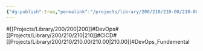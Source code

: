 ```yaml
---
{"dg-publish":true,"permalink":"/projects/library/200/210/210-00/210-00/","noteIcon":"0","created":"2024-02-05T10:37:05.987+09:00","updated":"2024-04-11T00:17:32.938+09:00"}
---
```


#[[Projects/Library/200/200\|200]]#DevOps#[[Projects/Library/200/210/210\|210]]#CICD#[[Projects/Library/200/210/210.00/210.00\|210.00]]#DevOps_Fundemental

